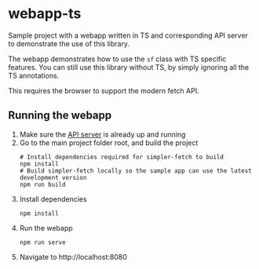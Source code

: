 # webapp-ts
Sample project with a webapp written in TS and corresponding API server to demonstrate the use of this library.

The webapp demonstrates how to use the `sf` class with TS specific features. You can still use this library without TS, by simply ignoring all the TS annotations.

This requires the browser to support the modern fetch API.


## Running the webapp
1. Make sure the [API server](../server/) is already up and running
1. Go to the main project folder root, and build the project
    ```shell
    # Install dependencies required for simpler-fetch to build
    npm install
    # Build simpler-fetch locally so the sample app can use the latest development version
    npm run build
    ```
1. Install dependencies
    ```shell
    npm install
    ```
1. Run the webapp
    ```shell
    npm run serve
    ```
1. Navigate to http://localhost:8080